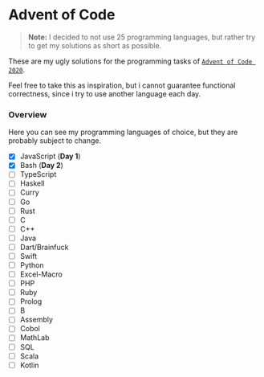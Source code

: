# Advent of Code

>**Note:** I decided to not use 25 programming languages, but rather try to get my solutions as short as possible. 

These are my ugly solutions for the programming tasks of [`Advent of Code 2020`](https://adventofcode.com).

Feel free to take this as inspiration, but i cannot guarantee functional correctness, since i try to use another language each day. 

### Overview 

Here you can see my programming languages of choice, but they are probably subject to change.

- [x] JavaScript (**Day 1**)  
- [x] Bash (**Day 2**)  
- [ ] TypeScript  
- [ ] Haskell  
- [ ] Curry  
- [ ] Go  
- [ ] Rust  
- [ ] C  
- [ ] C++  
- [ ] Java  
- [ ] Dart/Brainfuck  
- [ ] Swift  
- [ ] Python  
- [ ] Excel-Macro  
- [ ] PHP  
- [ ] Ruby  
- [ ] Prolog  
- [ ] B  
- [ ] Assembly  
- [ ] Cobol  
- [ ] MathLab  
- [ ] SQL  
- [ ] Scala  
- [ ] Kotlin  